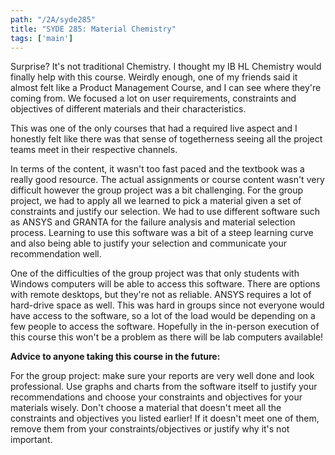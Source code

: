 ```yaml
---
path: "/2A/syde285"
title: "SYDE 285: Material Chemistry"
tags: ['main']
---
```


Surprise? It's not traditional Chemistry. I thought my IB HL Chemistry would finally help with this course. Weirdly enough, one of my friends said it almost felt like a Product Management Course, and I can see where they're coming from. We focused a lot on user requirements, constraints and objectives of different materials and their characteristics. 

This was one of the only courses that had a required live aspect and I honestly felt like there was that sense of togetherness seeing all the project teams meet in their respective channels. 

In terms of the content, it wasn't too fast paced and the textbook was a really good resource. The actual assignments or course content wasn't very difficult however the group project was a bit challenging. For the group project, we had to apply all we learned to pick a material given a set of constraints and justify our selection. We had to use different software such as ANSYS and GRANTA for the failure analysis and material selection process. Learning to use this software was a bit of a steep learning curve and also being able to justify your selection and communicate your recommendation well. 

One of the difficulties of the group project was that only students with Windows computers will be able to access this software. There are options with remote desktops, but they're not as reliable. ANSYS requires a lot of hard-drive space as well. This was hard in groups since not everyone would have access to the software, so a lot of the load would be depending on a few people to access the software. Hopefully in the in-person execution of this course this won't be a problem as there will be lab computers available!

**Advice to anyone taking this course in the future:**

For the group project: make sure your reports are very well done and look professional. Use graphs and charts from the software itself to justify your recommendations and choose your constraints and objectives for your materials wisely. Don't choose a material that doesn't meet all the constraints and objectives you listed earlier! If it doesn't meet one of them, remove them from your constraints/objectives or justify why it's not important.
